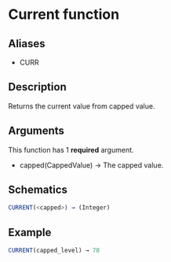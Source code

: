 # Current function

## Aliases

- CURR

## Description

Returns the current value from capped value.

## Arguments

This function has 1 **required** argument.

- capped(CappedValue) → The capped value.

## Schematics

```js
CURRENT(<capped>) → (Integer)
```

## Example

```js
CURRENT(capped_level) → 78
```
